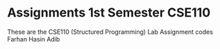 <h1>Assignments 1st Semester CSE110</h1>

These are the CSE110 (Structured Programming) Lab Assignment codes
<br>
Farhan Hasin Adib
